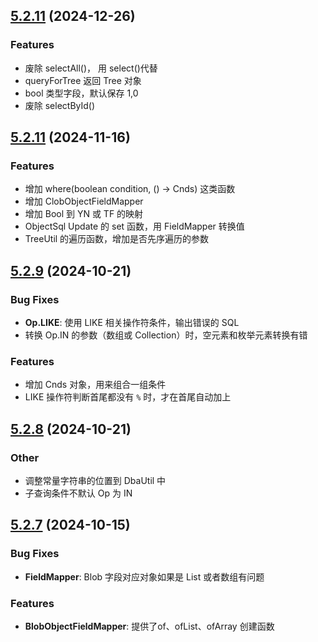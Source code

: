
## [5.2.11](https://github.com/jinghui70/rainbow-dbaccess/compare/v5.2.11...v5.2.12) (2024-12-26)

### Features

- 废除 selectAll()， 用 select()代替
- queryForTree 返回 Tree 对象
- bool 类型字段，默认保存 1,0
- 废除 selectById()

## [5.2.11](https://github.com/jinghui70/rainbow-dbaccess/compare/v5.2.9...v5.2.11) (2024-11-16)

### Features

- 增加 where(boolean condition, () -> Cnds) 这类函数
- 增加 ClobObjectFieldMapper
- 增加 Bool 到 YN 或 TF 的映射
- ObjectSql Update 的 set 函数，用 FieldMapper 转换值
- TreeUtil 的遍历函数，增加是否先序遍历的参数

## [5.2.9](https://github.com/jinghui70/rainbow-dbaccess/compare/v5.2.8...v5.2.9) (2024-10-21)

### Bug Fixes

- **Op.LIKE**: 使用 LIKE 相关操作符条件，输出错误的 SQL
- 转换 Op.IN 的参数（数组或 Collection）时，空元素和枚举元素转换有错

### Features

- 增加 Cnds 对象，用来组合一组条件
- LIKE 操作符判断首尾都没有 `%` 时，才在首尾自动加上

## [5.2.8](https://github.com/jinghui70/rainbow-dbaccess/compare/v5.2.7...v5.2.8) (2024-10-21)

### Other

- 调整常量字符串的位置到 DbaUtil 中
- 子查询条件不默认 Op 为 IN

## [5.2.7](https://github.com/jinghui70/rainbow-dbaccess/compare/v5.2.6...v5.2.7) (2024-10-15)

### Bug Fixes

- **FieldMapper**: Blob 字段对应对象如果是 List 或者数组有问题

### Features

- **BlobObjectFieldMapper**: 提供了of、ofList、ofArray 创建函数